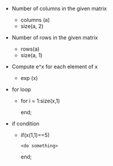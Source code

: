 - Number of columns in the given matrix
  * columns (a)
  * size(a, 2)

- Number of rows in the given matrix
  * rows(a)
  * size(a, 1)

- Compute e^x for each element of x
  * exp (x)

- for loop
  * for i = 1:size(x,1)

       <do something>

     end;

- if condition
  * if(x(1,1)==5)

        <do something>

    end;

